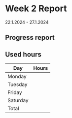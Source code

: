 # Week 2 Report

22.1.2024 - 27.1.2024

## Progress report

## Used hours

| Day | Hours |
|-----|-------|
| Monday    |       |
| Tuesday    |       |
| Friday | |
| Saturday | |
|Total | |

